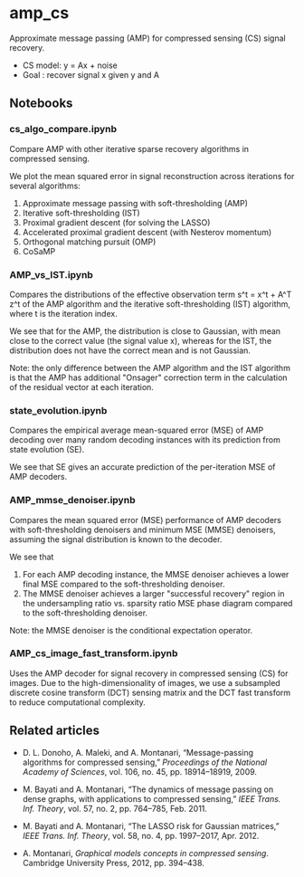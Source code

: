 # amp_cs
Approximate message passing (AMP) for compressed sensing (CS) signal recovery.
* CS model: y = Ax + noise
* Goal    : recover signal x given y and A

## Notebooks

### cs_algo_compare.ipynb
Compare AMP with other iterative sparse recovery algorithms in compressed sensing.

We plot the mean squared error in signal reconstruction across iterations for several algorithms:
1. Approximate message passing with soft-thresholding (AMP)
2. Iterative soft-thresholding (IST)
3. Proximal gradient descent (for solving the LASSO)
4. Accelerated proximal gradient descent (with Nesterov momentum)
5. Orthogonal matching pursuit (OMP)
6. CoSaMP

### AMP_vs_IST.ipynb

Compares the distributions of the effective observation term s^t = x^t + A^T z^t of the AMP algorithm and the iterative soft-thresholding (IST) algorithm, where t is the iteration index.

We see that for the AMP, the distribution is close to Gaussian, with mean close to the correct value (the signal value x), whereas for the IST, the distribution does not have the correct mean and is not Gaussian.

Note: the only difference between the AMP algorithm and the IST algorithm is that the AMP has additional "Onsager" correction term in the calculation of the residual vector at each iteration.

### state_evolution.ipynb

Compares the empirical average mean-squared error (MSE) of AMP decoding over many random decoding instances with its prediction from state evolution (SE).

We see that SE gives an accurate prediction of the per-iteration MSE of AMP decoders.

### AMP_mmse_denoiser.ipynb

Compares the mean squared error (MSE) performance of AMP decoders with soft-thresholding denoisers and minimum MSE (MMSE) denoisers, assuming the signal distribution is known to the decoder.

We see that 
1. For each AMP decoding instance, the MMSE denoiser achieves a lower final MSE compared to the soft-thresholding denoiser.
2. The MMSE denoiser achieves a larger "successful recovery" region in the undersampling ratio vs. sparsity ratio MSE phase diagram compared to the soft-thresholding denoiser.

Note: the MMSE denoiser is the conditional expectation operator.

### AMP_cs_image_fast_transform.ipynb

Uses the AMP decoder for signal recovery in compressed sensing (CS) for images. Due to the high-dimensionality of images, we use a subsampled discrete cosine transform (DCT) sensing matrix and the DCT fast transform to reduce computational complexity.

## Related articles

* D. L. Donoho, A. Maleki, and A. Montanari, “Message-passing algorithms for compressed sensing,” *Proceedings of the National Academy of Sciences*, vol. 106, no. 45, pp. 18914–18919, 2009.

* M. Bayati and A. Montanari, “The dynamics of message passing on dense graphs, with applications to compressed sensing,” *IEEE Trans. Inf. Theory*, vol. 57, no. 2, pp. 764–785, Feb. 2011.

* M. Bayati and A. Montanari, “The LASSO risk for Gaussian matrices,” *IEEE Trans. Inf. Theory*, vol. 58, no. 4, pp. 1997–2017, Apr. 2012.

* A. Montanari, *Graphical models concepts in compressed sensing*. Cambridge University Press, 2012, pp. 394–438.
